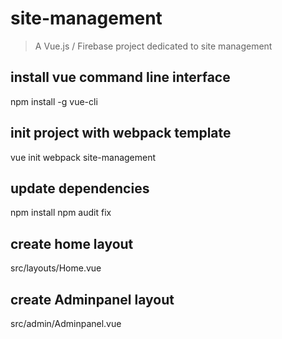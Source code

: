 # site-management

> A Vue.js / Firebase project dedicated to site management

## install vue command line interface
npm install -g vue-cli

## init project with webpack template
vue init webpack site-management

## update dependencies
npm install
npm audit fix

## create home layout
src/layouts/Home.vue

## create Adminpanel layout
src/admin/Adminpanel.vue